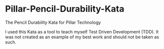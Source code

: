 # Pillar-Pencil-Durability-Kata
The Pencil Durability Kata for Pillar Technology

I used this Kata as a tool to teach myself Test Driven Development (TDD).
It was not created as an example of my best work and should not be taken as such.
